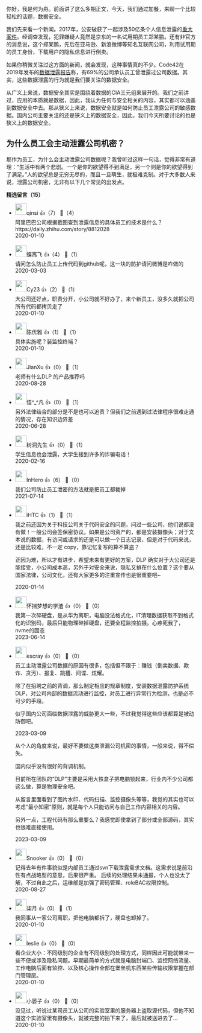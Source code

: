 你好，我是何为舟。前面讲了这么多期正文，今天，我们通过加餐，来聊一个比较轻松的话题，数据安全。

我们先来看一个新闻。2017年，公安破获了一起涉及50亿条个人信息泄露的[重大案件](https://www.thepaper.cn/newsDetail_forward_1636851)。经调查发现，犯罪嫌疑人竟然是京东的一名试用期员工郑某鹏。还有非官方的消息说，这个郑某鹏，先后在亚马逊、新浪微博等知名互联网公司，利用试用期的员工身份，下载用户的隐私信息进行倒卖。

如果你稍微关注过这方面的新闻，就会发现，这种事情真的不少。Code42在2019年发布的[数据泄露报告](https://www.code42.com/news-releases/code42-global-data-exposure-report/)称，有69%的公司承认员工曾泄露过公司数据。其实，这些数据泄露的行为就是我们要关注的数据安全。

从广义上来说，数据安全其实是围绕着数据的CIA三元组来展开的。我们之前讲过，应用的本质就是数据，因此，我认为任何与安全相关的内容，其实都可以涵盖到数据安全中去。那从狭义上来说，数据安全就是如何防止员工泄露公司的敏感数据。国内公司主要关注的还是狭义上的数据安全，因此，我们今天所要讨论的也是狭义上的数据安全。

## 为什么员工会主动泄露公司机密？

那作为员工，为什么会主动泄露公司数据呢？我曾听过这样一句话，觉得非常有道理：“生活中有两个悲剧。一个是你的欲望得不到满足，另一个则是你的欲望得到了满足。”人的欲望总是无穷无尽的，而且一旦萌生，就极难克制。对于大多数人来说，泄露公司机密，无非有以下几个常见的出发点。
<div><strong>精选留言（15）</strong></div><ul>
<li><img src="https://static001.geekbang.org/account/avatar/00/19/70/67/0c1359c2.jpg" width="30px"><span>qinsi</span> 👍（7） 💬（4）<div>阿里巴巴公司根据截图查到泄露信息的具体员工的技术是什么？ https:&#47;&#47;daily.zhihu.com&#47;story&#47;8812028</div>2020-01-10</li><br/><li><img src="http://thirdwx.qlogo.cn/mmopen/vi_32/DYAIOgq83eq6R29qkZqse0gMUgsJBlgIWRVdNiao5eQna4j2S7Q14gxTnSFSlOkmK6o6Z92Zy70ibm03pZ3IBzHw/132" width="30px"><span>蝶离飞</span> 👍（4） 💬（1）<div>请问怎么防止员工上传代码到github呢，这一块的防护请问微博是咋做的</div>2020-03-03</li><br/><li><img src="https://static001.geekbang.org/account/avatar/00/18/47/fd/895f0c27.jpg" width="30px"><span>Cy23</span> 👍（2） 💬（1）<div>大公司还好点，职责分开，小公司就不好办了，来个新员工，没多久就把公司所有代码都拷贝走了</div>2020-01-10</li><br/><li><img src="https://static001.geekbang.org/account/avatar/00/0f/8e/b9/740b3563.jpg" width="30px"><span>陈优雅</span> 👍（1） 💬（1）<div>具体实施呢？装监控终端？</div>2020-01-10</li><br/><li><img src="https://static001.geekbang.org/account/avatar/00/0f/c4/03/f753fda7.jpg" width="30px"><span>JianXu</span> 👍（0） 💬（1）<div>老师有什么DLP 的产品推荐吗</div>2020-08-28</li><br/><li><img src="https://static001.geekbang.org/account/avatar/00/0f/4f/ea/b32f922f.jpg" width="30px"><span>悟^_^凡</span> 👍（0） 💬（1）<div>另外法律结合的部分是不是也可以追责？但我们之前遇到过法律程序很难走通的情况，存在知识边界差</div>2020-06-28</li><br/><li><img src="https://static001.geekbang.org/account/avatar/00/11/c2/42/17afefdb.jpg" width="30px"><span>树洞先生</span> 👍（0） 💬（1）<div>学生信息也会泄露，大学生接到许多的诈骗电话！</div>2020-02-16</li><br/><li><img src="https://static001.geekbang.org/account/avatar/00/28/33/8d/767a13ec.jpg" width="30px"><span>InHero</span> 👍（6） 💬（0）<div>我们公司防止员工泄密的方法就是把员工都裁掉 </div>2021-07-14</li><br/><li><img src="https://static001.geekbang.org/account/avatar/00/0f/ff/d3/f249eefe.jpg" width="30px"><span>iHTC</span> 👍（1） 💬（1）<div>我之前还因为关于科技公司关于代码安全的问题，问过一些公司，他们说都没有做！一般公司会签保密协议。如果是公司资产的，都是安装摄像头；对于文本说的数据，有访问或请求的还是可以做一个日志记录，但是对于代码来说，还是比较难，不一定 copy，靠记忆复写的算不算盗？

正因为难，所以才有进步，希望未来有更好的方案，DLP 确实对于大公司还是能接受，小公司成本高，另外于对安全来说，隐私又排在什么位置？这个要从国家法律，公司文化，还有大家更多的注重宣传也是很重要吧~</div>2020-01-14</li><br/><li><img src="https://static001.geekbang.org/account/avatar/00/1d/3f/0d/1e8dbb2c.jpg" width="30px"><span>怀揣梦想的学渣</span> 👍（0） 💬（0）<div>我第一次碎硬盘，是从华为离职，电脑没法格式化，IT清理数据获取不到格式化的识别码，最后只能物理碎掉硬盘，还要全程监控拍摄。心疼死我了，nvme的固态</div>2023-06-14</li><br/><li><img src="https://static001.geekbang.org/account/avatar/00/0f/92/6d/becd841a.jpg" width="30px"><span>escray</span> 👍（0） 💬（0）<div>员工主动泄露公司数据的原因有很多，包括但不限于：赚钱（倒卖数据、欺诈、贪污）、报复、跳槽、间谍、炫耀。

除了在招聘之前的背调，那么制定相应的规章制度，安装数据泄露防护系统 DLP，对公司内部的数据流动进行监控，对员工进行异常行为检测，也是必不可少的手段。

似乎国内公司面临数据泄露的威胁更大一些，不过我觉得这些应该都算是被动防御吧。

2023-03-09

从个人的角度来说，最好不要做这类泄漏公司机密的事情，一般来说，得不偿失。

国内似乎没有很好的背调机制。

目前所在团队的“DLP”主要是采用大铁盒子把电脑锁起来，行业内不少公司都这么做，算是物理安全吧。

从留言里面看到了图片水印、代码扫描、监控摄像头等等，我觉的其实也可以考虑“最小知密”原则，就是每个人只能访问与自己工作内容相关的内容。

另外一点，工程代码有那么重要么？我感觉即使拿到了部分或全部源码，其实也很难直接使用。</div>2023-03-09</li><br/><li><img src="https://static001.geekbang.org/account/avatar/00/13/23/6c/785d9cd3.jpg" width="30px"><span>Snooker</span> 👍（0） 💬（0）<div>记得去年有件事貌似是内部员工通过svn下载泄露需求文档。这需求说是前沿性有点战略型的意思，后果很严重。
后续的处理结果未通报，个人也没太了解，不过自此之后，运维部是加强了密码管理、roleBAC权限控制。</div>2020-08-27</li><br/><li><img src="https://static001.geekbang.org/account/avatar/00/14/ec/68/06d59613.jpg" width="30px"><span>柒月</span> 👍（0） 💬（1）<div>我同事从一家公司离职，把他电脑都拆了，硬盘也卸掉了。</div>2020-01-10</li><br/><li><img src="https://static001.geekbang.org/account/avatar/00/14/34/df/64e3d533.jpg" width="30px"><span>leslie</span> 👍（0） 💬（0）<div>看企业大小：不同级别的企业有不同级别的处理方式，同样因此可能就带来一些不便或涉及隐私问题。早期最简单的方式就是电脑封端口、监控网络流量、工作电脑后面有监控、以及核心操作全部在堡垒机东西某些传输权限掌握在部门管理层。</div>2020-01-10</li><br/><li><img src="https://static001.geekbang.org/account/avatar/00/11/47/31/f35367c8.jpg" width="30px"><span>小晏子</span> 👍（0） 💬（0）<div>没见过，听说过某司员工从公司的实验室里的服务器上盗取源代码，但他不知道这个实验室里有摄像头，就被完整的拍下来了，最后就被送进去了…</div>2020-01-10</li><br/>
</ul>